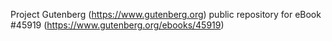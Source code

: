 Project Gutenberg (https://www.gutenberg.org) public repository for eBook #45919 (https://www.gutenberg.org/ebooks/45919)
